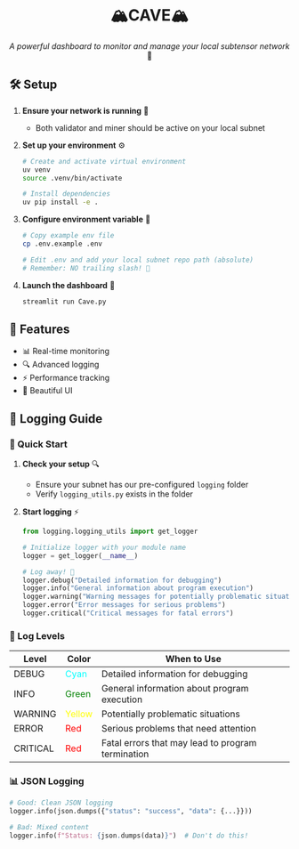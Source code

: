 <div align="center">
            
# 🏔️CAVE🏔️

</div>

<div align="center">


*A powerful dashboard to monitor and manage your local subtensor network* 🚀

</div>

## 🛠️ Setup

1. **Ensure your network is running** 🔌
   - Both validator and miner should be active on your local subnet

2. **Set up your environment** ⚙️
   ```bash
   # Create and activate virtual environment
   uv venv
   source .venv/bin/activate
   
   # Install dependencies
   uv pip install -e .
   ```

3. **Configure environment variable** 🔑
   ```bash
   # Copy example env file
   cp .env.example .env
   
   # Edit .env and add your local subnet repo path (absolute)
   # Remember: NO trailing slash! 🚫
   ```

4. **Launch the dashboard** 🚀
   ```bash
   streamlit run Cave.py
   ```

## 🎯 Features

- 📊 Real-time monitoring
- 🔍 Advanced logging
- ⚡ Performance tracking
- 🎨 Beautiful UI

## 📝 Logging Guide

### 🎯 Quick Start
1. **Check your setup** 🔍
   - Ensure your subnet has our pre-configured `logging` folder
   - Verify `logging_utils.py` exists in the folder

2. **Start logging** ⚡
   ```python
   from logging.logging_utils import get_logger
   
   # Initialize logger with your module name
   logger = get_logger(__name__)
   
   # Log away! 🚀
   logger.debug("Detailed information for debugging")
   logger.info("General information about program execution")
   logger.warning("Warning messages for potentially problematic situations")
   logger.error("Error messages for serious problems")
   logger.critical("Critical messages for fatal errors")
   ```

### 🎨 Log Levels
| Level | Color | When to Use |
|-------|-------|-------------|
| DEBUG | <span style="color: cyan">Cyan</span> | Detailed information for debugging |
| INFO | <span style="color: green">Green</span> | General information about program execution |
| WARNING | <span style="color: yellow">Yellow</span> | Potentially problematic situations |
| ERROR | <span style="color: red">Red</span> | Serious problems that need attention |
| CRITICAL | <span style="color: red">Red</span> | Fatal errors that may lead to program termination |

### 📊 JSON Logging
  ```python
  # Good: Clean JSON logging
  logger.info(json.dumps({"status": "success", "data": {...}}))
  
  # Bad: Mixed content
  logger.info(f"Status: {json.dumps(data)}")  # Don't do this!
  ```
